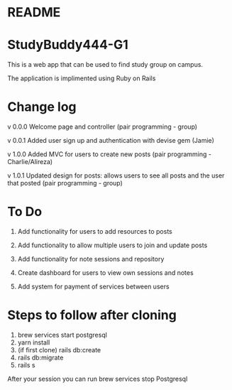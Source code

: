 # README

# StudyBuddy444-G1
This is a web app that can be used to find study group on campus. 

The application is implimented using Ruby on Rails

# Change log
v 0.0.0 Welcome page and controller (pair programming - group)

v 0.0.1 Added user sign up and authentication with devise gem (Jamie)

v 1.0.0 Added MVC for users to create new posts (pair programming - Charlie/Alireza)

v 1.0.1 Updated design for posts: allows users to see all posts and the user that posted (pair programming - group)

# To Do

1. Add functionality for users to add resources to posts

2. Add functionality to allow multiple users to join and update posts

3. Add functionality for note sessions and repository

4. Create dashboard for users to view own sessions and notes

5. Add system for payment of services between users 


# Steps to follow after cloning

1. brew services start postgresql
2. yarn install
3. (if first clone) rails db:create
3. rails db:migrate
4. rails s

  After your session you can run brew services stop Postgresql
